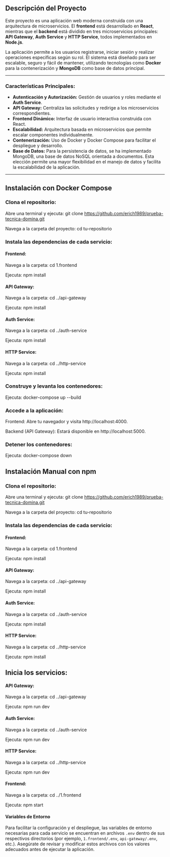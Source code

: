 ## Descripción del Proyecto

Este proyecto es una aplicación web moderna construida con una arquitectura de microservicios. El **frontend** está desarrollado en **React**, mientras que el **backend** está dividido en tres microservicios principales: **API Gateway**, **Auth Service** y **HTTP Service**, todos implementados en **Node.js**.

La aplicación permite a los usuarios registrarse, iniciar sesión y realizar operaciones específicas según su rol. El sistema está diseñado para ser escalable, seguro y fácil de mantener, utilizando tecnologías como **Docker** para la contenerización y **MongoDB** como base de datos principal.

---

### Características Principales:
- **Autenticación y Autorización:** Gestión de usuarios y roles mediante el **Auth Service**.
- **API Gateway:** Centraliza las solicitudes y redirige a los microservicios correspondientes.
- **Frontend Dinámico:** Interfaz de usuario interactiva construida con React.
- **Escalabilidad:** Arquitectura basada en microservicios que permite escalar componentes individualmente.
- **Contenerización:** Uso de Docker y Docker Compose para facilitar el despliegue y desarrollo.
- **Base de Datos:** Para la persistencia de datos, se ha implementado MongoDB, una base de datos NoSQL orientada a documentos. Esta elección permite una mayor flexibilidad en el manejo de datos y facilita la escalabilidad de la aplicación.

---

## Instalación con Docker Compose

### Clona el repositorio:

Abre una terminal y ejecuta: git clone https://github.com/erich1989/prueba-tecnica-domina.git

Navega a la carpeta del proyecto: cd tu-repositorio

### Instala las dependencias de cada servicio:

#### Frontend:

Navega a la carpeta: cd 1.frontend

Ejecuta: npm install

#### API Gateway:

Navega a la carpeta: cd ../api-gateway

Ejecuta: npm install

#### Auth Service:

Navega a la carpeta: cd ../auth-service

Ejecuta: npm install

#### HTTP Service:

Navega a la carpeta: cd ../http-service

Ejecuta: npm install

### Construye y levanta los contenedores:

Ejecuta: docker-compose up --build

### Accede a la aplicación:

Frontend: Abre tu navegador y visita http://localhost:4000.

Backend (API Gateway): Estará disponible en http://localhost:5000.

### Detener los contenedores:

Ejecuta: docker-compose down

## Instalación Manual con npm

### Clona el repositorio:

Abre una terminal y ejecuta: git clone https://github.com/erich1989/prueba-tecnica-domina.git

Navega a la carpeta del proyecto: cd tu-repositorio

### Instala las dependencias de cada servicio:

#### Frontend:

Navega a la carpeta: cd 1.frontend

Ejecuta: npm install

#### API Gateway:

Navega a la carpeta: cd ../api-gateway

Ejecuta: npm install

#### Auth Service:

Navega a la carpeta: cd ../auth-service

Ejecuta: npm install

#### HTTP Service:

Navega a la carpeta: cd ../http-service

Ejecuta: npm install


## Inicia los servicios:

#### API Gateway:

Navega a la carpeta: cd ../api-gateway

Ejecuta: npm run dev

#### Auth Service:

Navega a la carpeta: cd ../auth-service

Ejecuta: npm run dev

#### HTTP Service:

Navega a la carpeta: cd ../http-service

Ejecuta: npm run dev

#### Frontend:

Navega a la carpeta: cd ../1.frontend

Ejecuta: npm start

#### Variables de Entorno

Para facilitar la configuración y el despliegue, las variables de entorno necesarias para cada servicio se encuentran en archivos `.env` dentro de sus respectivos directorios (por ejemplo, `1.frontend/.env`, `api-gateway/.env`, etc.). Asegúrate de revisar y modificar estos archivos con los valores adecuados antes de ejecutar la aplicación.